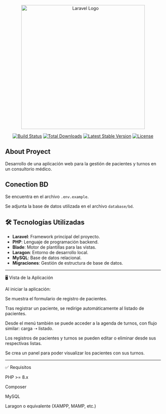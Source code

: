 <p align="center"><a href="https://laravel.com" target="_blank"><img src="https://raw.githubusercontent.com/laravel/art/master/logo-lockup/5%20SVG/2%20CMYK/1%20Full%20Color/laravel-logolockup-cmyk-red.svg" width="400" alt="Laravel Logo"></a></p>

<p align="center">
<a href="https://github.com/laravel/framework/actions"><img src="https://github.com/laravel/framework/workflows/tests/badge.svg" alt="Build Status"></a>
<a href="https://packagist.org/packages/laravel/framework"><img src="https://img.shields.io/packagist/dt/laravel/framework" alt="Total Downloads"></a>
<a href="https://packagist.org/packages/laravel/framework"><img src="https://img.shields.io/packagist/v/laravel/framework" alt="Latest Stable Version"></a>
<a href="https://packagist.org/packages/laravel/framework"><img src="https://img.shields.io/packagist/l/laravel/framework" alt="License"></a>
</p>

## About Proyect

Desarrollo de una aplicación web para la gestión de pacientes y turnos en un consultorio médico.

## Conection BD

Se encuentra en el archivo `.env.example`.

Se adjunta la base de datos utilizada en el archivo `database/bd`.

## 🛠️ Tecnologías Utilizadas

- **Laravel**: Framework principal del proyecto.
- **PHP**: Lenguaje de programación backend.
- **Blade**: Motor de plantillas para las vistas.
- **Laragon**: Entorno de desarrollo local.
- **MySQL**: Base de datos relacional.
- **Migraciones**: Gestión de estructura de base de datos.

---

🖥️ Vista de la Aplicación

Al iniciar la aplicación:

Se muestra el formulario de registro de pacientes.

Tras registrar un paciente, se redirige automáticamente al listado de pacientes.

Desde el menú también se puede acceder a la agenda de turnos, con flujo similar: carga ➝ listado.

Los registros de pacientes y turnos se pueden editar o eliminar desde sus respectivas listas.

Se crea un panel para poder visualizar los pacientes con sus turnos.

---
✅ Requisitos

PHP >= 8.x

Composer

MySQL

Laragon o equivalente (XAMPP, MAMP, etc.)
